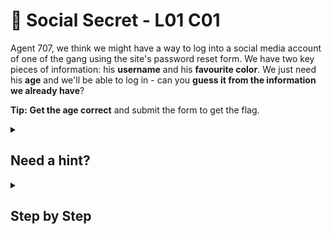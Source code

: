 # 🎂 Social Secret - L01 C01

Agent 707, we think we might have a way to log into a social media account of one of the gang using the site's password reset form. We have two key pieces of information: his **username** and his **favourite color**. We just need his **age** and we'll be able to log in - can you **guess it from the information we already have**?

**Tip:** **Get the age correct** and submit the form to get the flag.

<details><summary>

## Need a hint?</summary>

```txt
💡 Hint: Look at the username, does that give you any hint at what year he might have been born?
```

</details>

<details><summary>

## Step by Step</summary>

- Enter 36 into age and submit.

**`2022 - 1986 = 36`**

![image of login page](/assets/socialsecret1.png)

</details>
